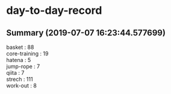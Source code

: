 # day-to-day-record  
## Summary  (2019-07-07 16:23:44.577699)  
basket : 88  
core-training : 19  
hatena : 5  
jump-rope : 7  
qiita : 7  
strech : 111  
work-out : 8  
